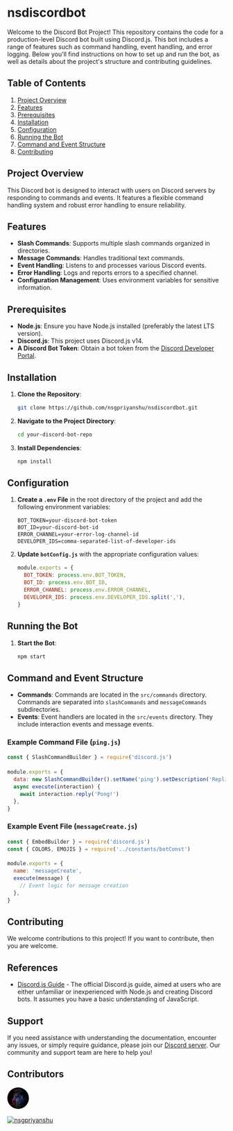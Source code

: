 # nsdiscordbot

Welcome to the Discord Bot Project! This repository contains the code for a production-level Discord bot built using Discord.js. This bot includes a range of features such as command handling, event handling, and error logging. Below you'll find instructions on how to set up and run the bot, as well as details about the project's structure and contributing guidelines.

## Table of Contents

1. [Project Overview](#project-overview)
2. [Features](#features)
3. [Prerequisites](#prerequisites)
4. [Installation](#installation)
5. [Configuration](#configuration)
6. [Running the Bot](#running-the-bot)
7. [Command and Event Structure](#command-and-event-structure)
8. [Contributing](#contributing)

## Project Overview

This Discord bot is designed to interact with users on Discord servers by responding to commands and events. It features a flexible command handling system and robust error handling to ensure reliability.

## Features

- **Slash Commands**: Supports multiple slash commands organized in directories.
- **Message Commands**: Handles traditional text commands.
- **Event Handling**: Listens to and processes various Discord events.
- **Error Handling**: Logs and reports errors to a specified channel.
- **Configuration Management**: Uses environment variables for sensitive information.

## Prerequisites

- **Node.js**: Ensure you have Node.js installed (preferably the latest LTS version).
- **Discord.js**: This project uses Discord.js v14.
- **A Discord Bot Token**: Obtain a bot token from the [Discord Developer Portal](https://discord.com/developers/applications).

## Installation

1. **Clone the Repository**:

   ```bash
   git clone https://github.com/nsgpriyanshu/nsdiscordbot.git
   ```

2. **Navigate to the Project Directory**:

   ```bash
   cd your-discord-bot-repo
   ```

3. **Install Dependencies**:
   ```bash
   npm install
   ```

## Configuration

1. **Create a `.env` File** in the root directory of the project and add the following environment variables:

   ```env
   BOT_TOKEN=your-discord-bot-token
   BOT_ID=your-discord-bot-id
   ERROR_CHANNEL=your-error-log-channel-id
   DEVELOPER_IDS=comma-separated-list-of-developer-ids
   ```

2. **Update `botConfig.js`** with the appropriate configuration values:
   ```js
   module.exports = {
     BOT_TOKEN: process.env.BOT_TOKEN,
     BOT_ID: process.env.BOT_ID,
     ERROR_CHANNEL: process.env.ERROR_CHANNEL,
     DEVELOPER_IDS: process.env.DEVELOPER_IDS.split(','),
   }
   ```

## Running the Bot

1. **Start the Bot**:
   ```bash
   npm start
   ```

## Command and Event Structure

- **Commands**: Commands are located in the `src/commands` directory. Commands are separated into `slashCommands` and `messageCommands` subdirectories.
- **Events**: Event handlers are located in the `src/events` directory. They include interaction events and message events.

### Example Command File (`ping.js`)

```js
const { SlashCommandBuilder } = require('discord.js')

module.exports = {
  data: new SlashCommandBuilder().setName('ping').setDescription('Replies with Pong!'),
  async execute(interaction) {
    await interaction.reply('Pong!')
  },
}
```

### Example Event File (`messageCreate.js`)

```js
const { EmbedBuilder } = require('discord.js')
const { COLORS, EMOJIS } = require('../constants/botConst')

module.exports = {
  name: 'messageCreate',
  execute(message) {
    // Event logic for message creation
  },
}
```

## Contributing

We welcome contributions to this project! If you want to contribute, then you are welcome.

## References

- [Discord.js Guide](https://discordjs.guide/#before-you-begin) - The official Discord.js guide, aimed at users who are either unfamiliar or inexperienced with Node.js and creating Discord bots. It assumes you have a basic understanding of JavaScript.

## Support

If you need assistance with understanding the documentation, encounter any issues, or simply require guidance, please join our [Discord server](https://discord.gg/vRXgWaar2G). Our community and support team are here to help you!

## Contributors

<img src="https://raw.githubusercontent.com/nsgpriyanshu/creatorsworld/main/public/icons/colourfull-pfp.jpg" alt="nsgpriyanshu" width="50" height="50" style="border-radius: 50%;" />

[![nsgpriyanshu](https://img.shields.io/badge/Developer-nsgpriyanshu-author.svg?color=f10a0a)](https://nsgpriyanshu.github.io)

